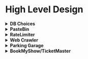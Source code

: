# High Level Design

<details>
<summary><strong>DB Choices</strong></summary>

- **Consistency vs Availability**  
  - For **consistency**, use **MySQL**.
  - For **availability**, use **NoSQL**.
  - Data Storage:
    - SQL databases store data **row-wise**.
    - NoSQL databases store data **column-wise** or **in-memory**.
  - **Updates** are less efficient in NoSQL databases compared to SQL.

</details>

<details>
<summary><strong>PasteBin</strong></summary>

![Pastebin](https://github.com/Deepak18-06/hld/blob/main/images/pastebin.svg)

</details>

<details>
<summary><strong>RateLimiter</strong></summary>

![RateLimiter](https://github.com/Deepak18-06/hld/blob/main/images/rate%20Limiter.png)

</details>

<details>
<summary><strong>Web Crawler</strong></summary>

![Web Crawler](https://github.com/Deepak18-06/hld/blob/main/images/web-crawler.svg)

</details>

<details>
<summary><strong>Parking Garage</strong></summary>

![Parking Garage](https://github.com/Deepak18-06/hld/blob/main/images/parking_garage.svg)

</details>

<details>
  <summary><strong>BookMyShow/TicketMaster</strong></summary>
  ![BookMyShow/Tikcetmaster](https://github.com/Deepak18-06/hld/blob/main/images/ticketmaster1.svg)
</details>
